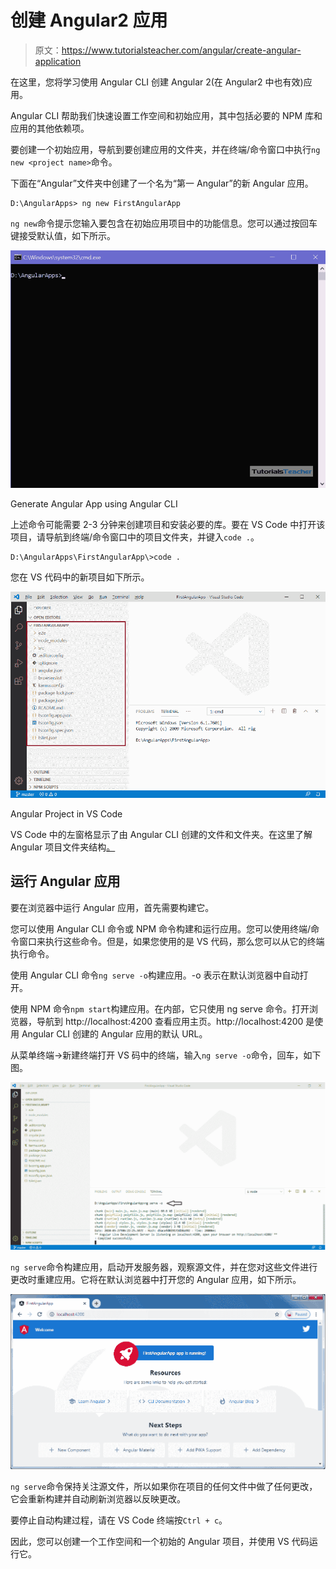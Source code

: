 # 创建 Angular2 应用

> 原文：<https://www.tutorialsteacher.com/angular/create-angular-application>

在这里，您将学习使用 Angular CLI 创建 Angular 2(在 Angular2 中也有效)应用。

Angular CLI 帮助我们快速设置工作空间和初始应用，其中包括必要的 NPM 库和应用的其他依赖项。

要创建一个初始应用，导航到要创建应用的文件夹，并在终端/命令窗口中执行`ng new <project name>`命令。

下面在“Angular”文件夹中创建了一个名为“第一 Angular”的新 Angular 应用。

```
D:\AngularApps> ng new FirstAngularApp
```

`ng new`命令提示您输入要包含在初始应用项目中的功能信息。您可以通过按回车键接受默认值，如下所示。

[![](img/0e896dd41472f6ed5a1629ba8036e1ce.png)](../../Content/images/angular/create-angular-app.gif)

Generate Angular App using Angular CLI



上述命令可能需要 2-3 分钟来创建项目和安装必要的库。要在 VS Code 中打开该项目，请导航到终端/命令窗口中的项目文件夹，并键入`code .`。

```
D:\AngularApps\FirstAngularApp\>code .
```

您在 VS 代码中的新项目如下所示。

[![](img/649b20fb7ceef063a1b4ce8bd4bfa2fc.png)](../../Content/images/angular/angular-project.png)

Angular Project in VS Code



VS Code 中的左窗格显示了由 Angular CLI 创建的文件和文件夹。在这里了解 Angular 项目文件夹结构[。](https://angular.io/guide/file-structure)

## 运行 Angular 应用

要在浏览器中运行 Angular 应用，首先需要构建它。

您可以使用 Angular CLI 命令或 NPM 命令构建和运行应用。您可以使用终端/命令窗口来执行这些命令。但是，如果您使用的是 VS 代码，那么您可以从它的终端执行命令。

使用 Angular CLI 命令`ng serve -o`构建应用。-o 表示在默认浏览器中自动打开。

使用 NPM 命令`npm start`构建应用。在内部，它只使用 ng serve 命令。打开浏览器，导航到 http://localhost:4200 查看应用主页。http://localhost:4200 是使用 Angular CLI 创建的 Angular 应用的默认 URL。

从菜单终端->新建终端打开 VS 码中的终端，输入`ng serve -o`命令，回车，如下图。

[![](img/58b49df2836324c75823c954b18ede1a.png)](../../Content/images/angular/run-angular-app.png)





`ng serve`命令构建应用，启动开发服务器，观察源文件，并在您对这些文件进行更改时重建应用。它将在默认浏览器中打开您的 Angular 应用，如下所示。

[![](img/738cdd4145823fc8f32d273ebfa4b467.png)](../../Content/images/angular/angular-app.png)





`ng serve`命令保持关注源文件，所以如果你在项目的任何文件中做了任何更改，它会重新构建并自动刷新浏览器以反映更改。

要停止自动构建过程，请在 VS Code 终端按`Ctrl + c`。

因此，您可以创建一个工作空间和一个初始的 Angular 项目，并使用 VS 代码运行它。